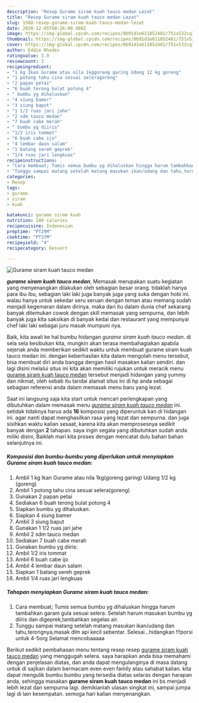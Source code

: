 ```yaml
---
description: "Resep Gurame siram kuah tauco medan Lezat"
title: "Resep Gurame siram kuah tauco medan Lezat"
slug: 1588-resep-gurame-siram-kuah-tauco-medan-lezat
date: 2020-12-05T08:26:00.988Z
image: https://img-global.cpcdn.com/recipes/0b91d1e611852481/751x532cq70/gurame-siram-kuah-tauco-medan-foto-resep-utama.jpg
thumbnail: https://img-global.cpcdn.com/recipes/0b91d1e611852481/751x532cq70/gurame-siram-kuah-tauco-medan-foto-resep-utama.jpg
cover: https://img-global.cpcdn.com/recipes/0b91d1e611852481/751x532cq70/gurame-siram-kuah-tauco-medan-foto-resep-utama.jpg
author: Eddie Rhodes
ratingvalue: 3.9
reviewcount: 3
recipeingredient:
- "1 kg Ikan Gurame atau nila 1kggoreng garing Udang 12 kg goreng"
- "1 potong tahu cina sesuai seleragoreng"
- "2 papan petai"
- "6 buah terong bulat potong 4"
- " bumbu yg dihaluskan"
- "4 siung bamer"
- "3 siung baput"
- "1 1/2 ruas jari jahe"
- "2 sdm tauco medan"
- "7 buah cabe merah"
- " bumbu yg diiris"
- "1/2 iris tommat"
- "6 buah cabe ijo"
- "4 lembar daun salam"
- "1 batang sereh geprek"
- "1/4 ruas jari lengkuas"
recipeinstructions:
- "Cara membuat; Tumis semua bumbu yg dihaluskan hingga harum tambahkan garam gula sesuai selera. Setelah harum masukan bumbu yg diiris dan digeprek,tambahkan segelas air."
- "Tunggu sampai matang setelah matang masukan ikan/udang dan tahu,terongnya,masak dlm api kecil sebentar. Selesai...hidangkan !!!porsi untuk 4-5org Selamat mencobaaaaa"
categories:
- Resep
tags:
- gurame
- siram
- kuah

katakunci: gurame siram kuah 
nutrition: 109 calories
recipecuisine: Indonesian
preptime: "PT29M"
cooktime: "PT37M"
recipeyield: "4"
recipecategory: Dessert

---
```



![Gurame siram kuah tauco medan](https://img-global.cpcdn.com/recipes/0b91d1e611852481/751x532cq70/gurame-siram-kuah-tauco-medan-foto-resep-utama.jpg)

<b><i>gurame siram kuah tauco medan</i></b>, Memasak merupakan suatu kegiatan yang menyenangkan dilakukan oleh sebagian besar orang. tidaklah hanya para ibu ibu, sebagian laki laki juga banyak juga yang suka dengan hobi ini. walau hanya untuk sekedar seru seruan dengan teman atau memang sudah menjadi kegemaran dalam dirinya. maka dari itu dalam dunia chef sekarang banyak ditemukan cowok dengan skill memasak yang sempurna, dan lebih banyak juga kita saksikan di banyak kedai dan restaurant yang mempunyai chef laki laki sebagai juru masak mumpuni nya.

Baik, kita awali ke hal bumbu hidangan <i>gurame siram kuah tauco medan</i>. di sela sela kesibukan kita, mungkin akan terasa membahagiakan apabila sejenak anda memberikan sedikit waktu untuk membuat gurame siram kuah tauco medan ini. dengan keberhasilan kita dalam mengolah menu tersebut, bisa membuat diri anda bangga dengan hasil masakan kalian sendiri. dan lagi disini melalui situs ini kita akan memiliki rujukan untuk meracik menu <u>gurame siram kuah tauco medan</u> tersebut menjadi hidangan yang yummy dan nikmat, oleh sebab itu tandai alamat situs ini di hp anda sebagai sebagian referensi anda dalam memasak menu baru yang lezat.




Saat ini langsung saja kita start untuk mencari perlengkapan yang dibutuhkan dalam memasak menu <u><i>gurame siram kuah tauco medan</i></u> ini. setidak tidaknya harus ada <b>16</b> komposisi yang diperuntuk kan di hidangan ini. agar nanti dapat menghasilkan rasa yang lezat dan sempurna. dan juga sisihkan waktu kalian sesaat, karena kita akan memprosesnya sedikit banyak dengan <b>2</b> tahapan. saya ingin segala yang dibutuhkan sudah anda miliki disini, Baiklah mari kita proses dengan mencatat dulu bahan bahan selanjutnya ini.

<!--inarticleads1-->

##### Komposisi dan bumbu-bumbu yang diperlukan untuk menyiapkan Gurame siram kuah tauco medan:

1. Ambil 1 kg Ikan Gurame atau nila 1kg(goreng garing) Udang 1/2 kg (goreng)
1. Ambil 1 potong tahu cina sesuai selera(goreng)
1. Gunakan 2 papan petai
1. Sediakan 6 buah terong bulat potong 4
1. Siapkan  bumbu yg dihaluskan:
1. Siapkan 4 siung bamer
1. Ambil 3 siung baput
1. Gunakan 1 1/2 ruas jari jahe
1. Ambil 2 sdm tauco medan
1. Sediakan 7 buah cabe merah
1. Gunakan  bumbu yg diiris:
1. Ambil 1/2 iris tommat
1. Ambil 6 buah cabe ijo
1. Ambil 4 lembar daun salam
1. Siapkan 1 batang sereh geprek
1. Ambil 1/4 ruas jari lengkuas




<!--inarticleads2-->

##### Tahapan menyiapkan Gurame siram kuah tauco medan:

1. Cara membuat; Tumis semua bumbu yg dihaluskan hingga harum tambahkan garam gula sesuai selera. Setelah harum masukan bumbu yg diiris dan digeprek,tambahkan segelas air.
1. Tunggu sampai matang setelah matang masukan ikan/udang dan tahu,terongnya,masak dlm api kecil sebentar. Selesai...hidangkan !!!porsi untuk 4-5org Selamat mencobaaaaa




Berikut sedikit pembahasan menu tentang resep resep <u>gurame siram kuah tauco medan</u> yang menggugah selera. saya harapkan anda bisa memahami dengan penjelasan diatas, dan anda dapat mengulanginya di masa datang untuk di sajikan dalam bermacam even even family atau sahabat kalian. kita dapat mengulik bumbu bumbu yang tersedia diatas selaras dengan harapan anda, sehingga masakan <b>gurame siram kuah tauco medan</b> ini bs menjadi lebih lezat dan sempurna lagi. demikianlah ulasan singkat ini, sampai jumpa lagi di lain kesempatan. semoga hari kalian menyenangkan.
